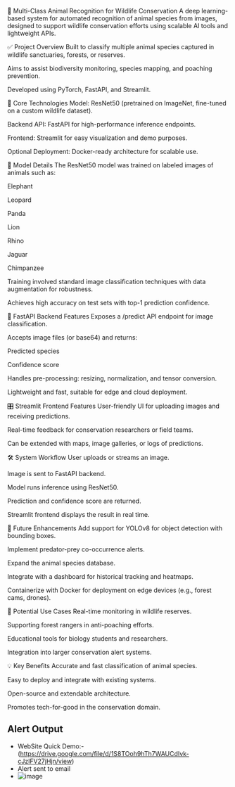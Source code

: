 🐾 Multi-Class Animal Recognition for Wildlife Conservation
A deep learning-based system for automated recognition of animal species from images, designed to support wildlife conservation efforts using scalable AI tools and lightweight APIs.

✅ Project Overview
Built to classify multiple animal species captured in wildlife sanctuaries, forests, or reserves.

Aims to assist biodiversity monitoring, species mapping, and poaching prevention.

Developed using PyTorch, FastAPI, and Streamlit.

🧠 Core Technologies
Model: ResNet50 (pretrained on ImageNet, fine-tuned on a custom wildlife dataset).

Backend API: FastAPI for high-performance inference endpoints.

Frontend: Streamlit for easy visualization and demo purposes.

Optional Deployment: Docker-ready architecture for scalable use.

🐅 Model Details
The ResNet50 model was trained on labeled images of animals such as:

Elephant

Leopard

Panda

Lion

Rhino

Jaguar

Chimpanzee

Training involved standard image classification techniques with data augmentation for robustness.

Achieves high accuracy on test sets with top-1 prediction confidence.

🔗 FastAPI Backend Features
Exposes a /predict API endpoint for image classification.

Accepts image files (or base64) and returns:

Predicted species

Confidence score

Handles pre-processing: resizing, normalization, and tensor conversion.

Lightweight and fast, suitable for edge and cloud deployment.

🎛️ Streamlit Frontend Features
User-friendly UI for uploading images and receiving predictions.

Real-time feedback for conservation researchers or field teams.

Can be extended with maps, image galleries, or logs of predictions.

🛠️ System Workflow
User uploads or streams an image.

Image is sent to FastAPI backend.

Model runs inference using ResNet50.

Prediction and confidence score are returned.

Streamlit frontend displays the result in real time.

🚀 Future Enhancements
Add support for YOLOv8 for object detection with bounding boxes.

Implement predator-prey co-occurrence alerts.

Expand the animal species database.

Integrate with a dashboard for historical tracking and heatmaps.

Containerize with Docker for deployment on edge devices (e.g., forest cams, drones).

🧩 Potential Use Cases
Real-time monitoring in wildlife reserves.

Supporting forest rangers in anti-poaching efforts.

Educational tools for biology students and researchers.

Integration into larger conservation alert systems.

💡 Key Benefits
Accurate and fast classification of animal species.

Easy to deploy and integrate with existing systems.

Open-source and extendable architecture.

Promotes tech-for-good in the conservation domain.
## Alert Output
- WebSite Quick Demo:- (https://drive.google.com/file/d/1S8TOoh9hTh7WAUCdIvk-cJzlFV27jHjn/view)
- Alert sent to email
- ![image](https://github.com/Naveenlingala/Wildlife-Conservation-Project/assets/60232407/f3c55d94-10f1-4655-935d-d9a14aaf263c)

